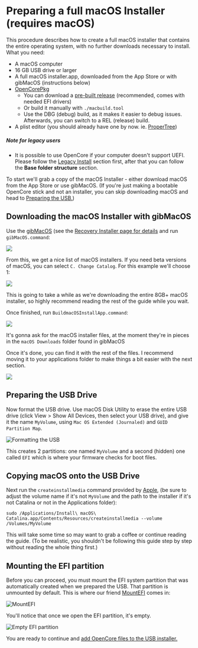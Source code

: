 # Preparing a full macOS Installer (requires macOS)

This procedure describes how to create a full macOS installer that contains the
entire operating system, with no further downloads necessary to install.
What you need:

* A macOS computer
* 16 GB USB drive or larger
* A full macOS installer.app, downloaded from the App Store or with gibMacOS (instructions below)
* [OpenCorePkg](https://github.com/acidanthera/OpenCorePkg)
  * You can download a [pre-built release](https://github.com/acidanthera/OpenCorePkg/releases) (recommended, comes with needed EFI drivers)
  * Or build it manually with `./macbuild.tool`
  * Use the DBG (debug) build, as it makes it easier to debug issues. Afterwards, you can switch to a REL (release) build.
* A plist editor (you should already have one by now. ie. [ProperTree](https://github.com/corpnewt/ProperTree))

##### Note for legacy users

* It is possible to use OpenCore if your computer doesn't support UEFI.
Please follow the [Legacy Install](https://dortania.github.io/OpenCore-Desktop-Guide/extras/legacy.html)
section first, after that you can follow the **Base folder structure** section.

To start we'll grab a copy of the macOS Installer -
either download macOS from the App Store or use gibMacOS.
(If you're just making a bootable OpenCore stick and not an installer,
you can skip downloading macOS and head to [Preparing the USB.](./#))

## Downloading the macOS Installer with gibMacOS

Use the [gibMacOS](https://github.com/corpnewt/gibMacOS)
(see the [Recovery Installer page for details](./online-installer.md)
and run `gibMacOS.command`:

![](/images/preparations/offline-installer/gib.png)

From this, we get a nice list of macOS installers. If you need beta versions of macOS, you can select `C. Change Catalog`.
For this example we'll choose 1:

![](/images/preparations/offline-installer/gib-process.png)

This is going to take a while as we're downloading the entire 8GB+ macOS installer,
so highly recommend reading the rest of the guide while you wait.

Once finished, run `BuildmacOSInstallApp.command`:

![](/images/preparations/offline-installer/gib-location.png)

It's gonna ask for the macOS installer files, at the moment they're in pieces in the `macOS Downloads` folder found in gibMacOS

Once it's done, you can find it with the rest of the files. I recommend moving it to your applications folder to make things a bit easier with the next section.

![](/images/preparations/offline-installer/gib-done.png)

## Preparing the USB Drive

Now format the USB drive.
Use macOS Disk Utility to erase the entire USB drive (click View > Show All Devices, then select your USB drive),
and give it the name `MyVolume`,
using `Mac OS Extended (Journaled)` and `GUID Partition Map`.

![Formatting the USB](/images/preparations/offline-installer/format-usb.png)

This creates 2 partitions: one named `MyVolume` and a second (hidden) one called `EFI`
which is where your firmware checks for boot files.

## Copying macOS onto the USB Drive

Next run the `createinstallmedia` command provided by [Apple](https://support.apple.com/en-us/HT201372),
(be sure to adjust the volume name if it's not `MyVolume` and the path to the installer if it's not Catalina or not in the Applications folder):

```text
sudo /Applications/Install\ macOS\ Catalina.app/Contents/Resources/createinstallmedia --volume /Volumes/MyVolume
```

This will take some time so may want to grab a coffee or continue reading the guide.
(To be realistic, you shouldn't be following this guide step by step without reading the whole thing first.)

## Mounting the EFI partition

Before you can proceed, you must mount the EFI system partition that was automatically created when we prepared the USB.
That partition is unmounted by default.
This is where our friend [MountEFI](https://github.com/corpnewt/MountEFI) comes in:

![MountEFI](/images/preparations/offline-installer/mount-efi-usb.png)

You'll notice that once we open the EFI partition, it's empty.

![Empty EFI partition](/images/preparations/offline-installer/base-efi.png)

You are ready to continue and [add OpenCore files to the USB installer.](./opencore-efi.md)
